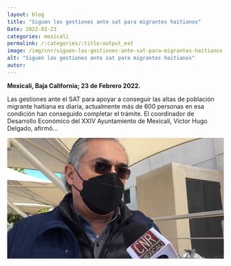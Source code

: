 ```yaml
---
layout: blog
title: "Siguen las gestiones ante sat para migrantes haitianos"
Date: 2022-02-23
categories: mexicali
permalink: /:categories/:title:output_ext
image: /img/cnr/siguen-las-gestiones-ante-sat-para-migrantes-haitianos.png
alt: "Siguen las gestiones ante sat para migrantes haitianos"
autor:
---
```


**Mexicali, Baja California; 23 de Febrero 2022.** 

Las gestiones ante el SAT para apoyar a conseguir las altas de población migrante haitiana es diaria, actualmente más de 600 personas en esa condición han conseguido completar el trámite. El coordinador de Desarrollo Económico del XXIV Ayuntamiento de Mexicali, Víctor Hugo Delgado, afirmó…


<div id="carouselExampleSlidesOnly" class="carousel slide" data-ride="carousel">
  <div class="carousel-inner">
    <div class="carousel-item active">
       <img class="d-block w-100" src="/img/cnr/siguen-las-gestiones-ante-sat-para-migrantes-haitianos.png" loading="lazy"  alt="Siguen las gestiones ante sat para migrantes haitianos">
    </div>
  </div>
</div>